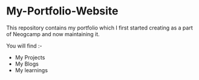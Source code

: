 # My-Portfolio-Website
 This repository contains my portfolio which I first started creating as a part of Neogcamp and now maintaining it.
 
You will find :-
- My Projects
- My Blogs
- My learnings
